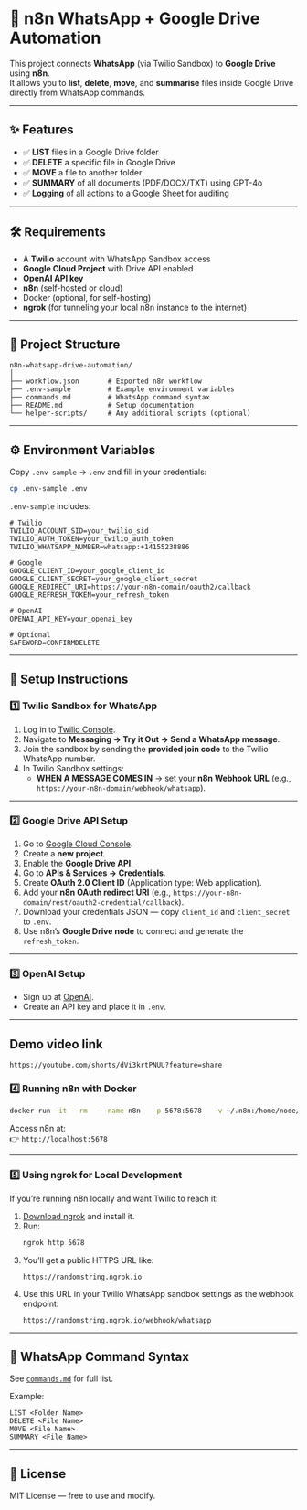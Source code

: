 # 📱 n8n WhatsApp + Google Drive Automation

This project connects **WhatsApp** (via Twilio Sandbox) to **Google Drive** using **n8n**.  
It allows you to **list**, **delete**, **move**, and **summarise** files inside Google Drive directly from WhatsApp commands.

---

## ✨ Features
- ✅ **LIST** files in a Google Drive folder
- ✅ **DELETE** a specific file in Google Drive
- ✅ **MOVE** a file to another folder
- ✅ **SUMMARY** of all documents (PDF/DOCX/TXT) using GPT-4o 
- ✅ **Logging** of all actions to a Google Sheet for auditing

---

## 🛠 Requirements
- A **Twilio** account with WhatsApp Sandbox access
- **Google Cloud Project** with Drive API enabled
- **OpenAI API key** 
- **n8n** (self-hosted or cloud)
- Docker (optional, for self-hosting)
- **ngrok** (for tunneling your local n8n instance to the internet)

---

## 📂 Project Structure
```
n8n-whatsapp-drive-automation/
│
├── workflow.json       # Exported n8n workflow
├── .env-sample         # Example environment variables
├── commands.md         # WhatsApp command syntax
├── README.md           # Setup documentation
└── helper-scripts/     # Any additional scripts (optional)
```

---

## ⚙️ Environment Variables

Copy `.env-sample` → `.env` and fill in your credentials:

```bash
cp .env-sample .env
```

`.env-sample` includes:
```env
# Twilio
TWILIO_ACCOUNT_SID=your_twilio_sid
TWILIO_AUTH_TOKEN=your_twilio_auth_token
TWILIO_WHATSAPP_NUMBER=whatsapp:+14155238886

# Google
GOOGLE_CLIENT_ID=your_google_client_id
GOOGLE_CLIENT_SECRET=your_google_client_secret
GOOGLE_REDIRECT_URI=https://your-n8n-domain/oauth2/callback
GOOGLE_REFRESH_TOKEN=your_refresh_token

# OpenAI
OPENAI_API_KEY=your_openai_key

# Optional
SAFEWORD=CONFIRMDELETE
```

---

## 🔑 Setup Instructions

### 1️⃣ Twilio Sandbox for WhatsApp
1. Log in to [Twilio Console](https://www.twilio.com/console).
2. Navigate to **Messaging → Try it Out → Send a WhatsApp message**.
3. Join the sandbox by sending the **provided join code** to the Twilio WhatsApp number.
4. In Twilio Sandbox settings:
   - **WHEN A MESSAGE COMES IN** → set your **n8n Webhook URL** (e.g., `https://your-n8n-domain/webhook/whatsapp`).

---

### 2️⃣ Google Drive API Setup
1. Go to [Google Cloud Console](https://console.cloud.google.com/).
2. Create a **new project**.
3. Enable the **Google Drive API**.
4. Go to **APIs & Services → Credentials**.
5. Create **OAuth 2.0 Client ID** (Application type: Web application).
6. Add your **n8n OAuth redirect URI** (e.g., `https://your-n8n-domain/rest/oauth2-credential/callback`).
7. Download your credentials JSON — copy `client_id` and `client_secret` to `.env`.
8. Use n8n’s **Google Drive node** to connect and generate the `refresh_token`.

---

### 3️⃣ OpenAI Setup
- Sign up at [OpenAI](https://platform.openai.com/).
- Create an API key and place it in `.env`.

---

## Demo video link
```
https://youtube.com/shorts/dVi3krtPNUU?feature=share
```

### 4️⃣ Running n8n with Docker

```bash
docker run -it --rm   --name n8n   -p 5678:5678   -v ~/.n8n:/home/node/.n8n   --env-file .env   n8nio/n8n
```

Access n8n at:  
👉 `http://localhost:5678`

---

### 5️⃣ Using ngrok for Local Development

If you’re running n8n locally and want Twilio to reach it:

1. [Download ngrok](https://ngrok.com/download) and install it.
2. Run:
   ```bash
   ngrok http 5678
   ```
3. You’ll get a public HTTPS URL like:
   ```
   https://randomstring.ngrok.io
   ```
4. Use this URL in your Twilio WhatsApp sandbox settings as the webhook endpoint:
   ```
   https://randomstring.ngrok.io/webhook/whatsapp
   ```

---

## 📜 WhatsApp Command Syntax

See [`commands.md`](./commands.md) for full list.

Example:
```
LIST <Folder Name>
DELETE <File Name>
MOVE <File Name>
SUMMARY <File Name>
```


---

## 📄 License
MIT License — free to use and modify.
